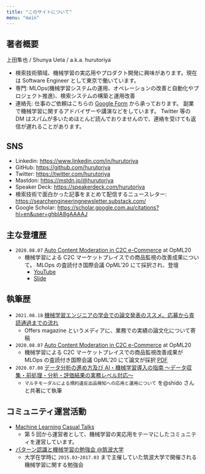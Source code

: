 ```yaml
---
title: "このサイトについて"
menu: "main"
---
```


## 著者概要

上田隼也 / Shunya Ueta / a.k.a. hurutoriya

- 検索技術領域、機械学習の実応用やプロダクト開発に興味があります。現在は Software Engineer として東京で働いています。
- 専門: MLOps(機械学習システムの運用、オペレーションの改善と自動化やプロジェクト推進)、検索システムの構築と運用改善
- 連絡先: 仕事のご依頼はこちらの [Google Form](https://forms.gle/u4By33EpvdUoGbhTA) から承っております。
  副業で機械学習に関するアドバイザーや講演などをしています。
  Twitter 等の DM はスパムが多いためほとんど読んでおりませんので、連絡を受けても返信が遅れることがあります。

## SNS

- Linkedin: https://www.linkedin.com/in/hurutoriya
- GitHub: https://github.com/hurutoriya
- Twitter: https://twitter.com/hurutoriya
- Mastdon: https://mstdn.jp/@hurutoriya
- Speaker Deck: https://speakerdeck.com/hurutoriya
- 検索技術で面白かった記事をまとめて配信するニュースレター: https://searchengineeringnewsletter.substack.com/
- Google Scholar: https://scholar.google.com.au/citations?hl=en&user=ghbIA8gAAAAJ

## 主な登壇歴

- `2020.08.07` [Auto Content Moderation in C2C e-Commerce](https://www.usenix.org/conference/opml20/presentation/ueta) at OpML20
  - 機械学習による C2C マーケットプレイスでの商品監視の改善成果について。 MLOps の査読付き国際会議 OpML'20 にて採択され、登壇
    - [YouTube](https://www.youtube.com/watch?v=_rvEcH_zyt4)
    - [Slide](https://speakerdeck.com/hurutoriya/auto-content-moderation-in-c2c-e-commerce-at-opml20)

## 執筆歴

- `2021.08.18` [機械学習エンジニアの学会での論文発表のススメ。応募から査読通過までの流れ](https://offers.jp/media/sidejob/workstyle/a_1966)
  - Offers magazine というメディアに、業務での実績の論文化について寄稿
- `2020.08.07` [Auto Content Moderation in C2C e-Commerce](https://www.usenix.org/conference/opml20/presentation/ueta) at OpML20
  - 機械学習による C2C マーケットプレイスでの商品監視改善成果が MLOps の査読付き国際会議 OpML'20 にて論文が採択 [PDF](https://www.usenix.org/system/files/opml20_paper_ueta_0.pdf)
- `2020.07.08` [データ分析の進め方及び AI・機械学習導入の指南 ～データ収集・前処理・分析・評価結果の実務レベル対応～](https://johokiko.co.jp/publishing/BC200701.php)
  - `マルチモーダルによる規約違反出品検知への応用と運用について` を@shido さんと共著にて執筆

## コミュニティ運営活動

- [Machine Learning Casual Talks](https://mlct.connpass.com/)
  - 第 5 回から運営者として、機械学習の実応用をテーマにしたコミュニティを運営しています。
- [パターン認識と機械学習の勉強会 @筑波大学](https://cs-cafe.connpass.com/)
  - 大学在学時に `2015.03`-`2017.03` まで主催していた筑波大学で開催される機械学習に関する勉強会
